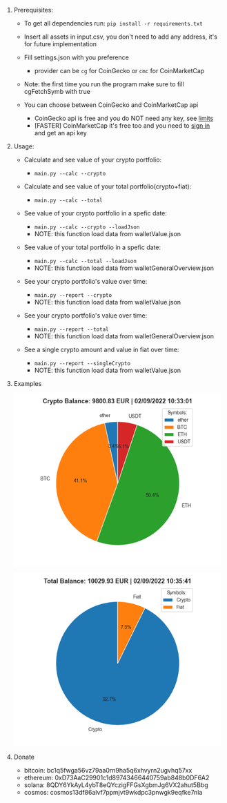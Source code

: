 1. Prerequisites:
    * To get all dependencies run: `pip install -r requirements.txt`
    * Insert all assets in input.csv, you don't need to add any address, it's for future implementation
    * Fill settings.json with you preference
        * provider can be `cg` for CoinGecko or `cmc` for CoinMarketCap
    * Note: the first time you run the program make sure to fill cgFetchSymb with true

    * You can choose between CoinGecko and CoinMarketCap api
        * CoinGecko api is free and you do NOT need any key, see [limits](https://www.coingecko.com/en/api/documentation)
        * [FASTER] CoinMarketCap it's free too and you need to [sign in](https://pro.coinmarketcap.com/login/) and get an api key

2. Usage:
    * Calculate and see value of your crypto portfolio:
        * `main.py --calc --crypto`
    
    * Calculate and see value of your total portfolio(crypto+fiat):
        * `main.py --calc --total`
    
    * See value of your crypto portfolio in a spefic date:
        * `main.py --calc --crypto --loadJson`
        * NOTE: this function load data from walletValue.json
    
    * See value of your total portfolio in a spefic date:
        * `main.py --calc --total --loadJson`
        * NOTE: this function load data from walletGeneralOverview.json
    
    * See your crypto portfolio's value over time:
        * `main.py --report --crypto`
        * NOTE: this function load data from walletValue.json

    * See your crypto portfolio's value over time:
        * `main.py --report --total`
        * NOTE: this function load data from walletGeneralOverview.json

    * See a single crypto amount and value in fiat over time:
        * `main.py --report --singleCrypto`
        * NOTE: this function load data from walletValue.json

3. Examples

    ![crypto](https://github.com/ste316/calcWalletValue/blob/main/img/crypto.png)

    ![total](https://github.com/ste316/calcWalletValue/blob/main/img/total.png)

4. Donate
    * bitcoin: bc1q5fwga56vz79aa0rn9ha5q6xhvyrn2ugvhq57xx
    * ethereum: 0xD73AaC29901c1d89743466440759ab848b0DF6A2
    * solana: 8QDY6YkAyL4ybT8eQYczigFFGsXgbmJg6VX2ahut5Bbg
    * cosmos: cosmos13df86alvf7ppmjvt9wkdpc3pnwgk9eqfke7nla
